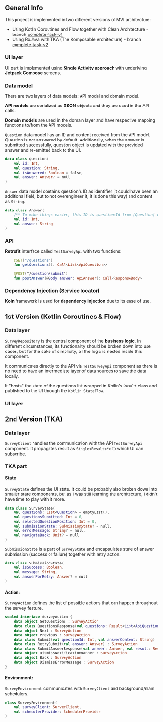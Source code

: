 ## General Info
This project is implemented in two different versions of MVI architecture:
* Using Kotlin Coroutines and Flow together with Clean Architecture - branch [complete-task-v1](https://github.com/martinm27/TestSurvey/tree/complete-task-v1)
* Using RxJava with TKA (The Komposable Architecture) - branch [complete-task-v2](https://github.com/martinm27/TestSurvey/tree/complete-task-v2)

### UI layer
UI part is implemented using **Single Activity approach** with underlying **Jetpack Compose** screens.

### Data model
There are two layers of data models: API model and domain model. 

**API models** are serialized as **GSON** objects and they are used in the API calls. 

**Domain models** are used in the domain layer and have respective mapping functions to/from the API models.

`Question` data model has an ID and content received from the API model. Question is not answered by default. Additionally, when the answer is submitted successfully, question object is updated with the provided answer and re-emitted back to the UI.

```kotlin
data class Question(
    val id: Int,
    val question: String,
    val isAnswered: Boolean = false,
    val answer: Answer? = null
)
```

`Answer` data model contains question's ID as identifier (it could have been an additional field, but to not overengineer it, it is done this way) and content as `String`.

```kotlin
data class Answer(
    /** To make things easier, this ID is questionsId from [Question] object.*/
    val id: Int,
    val answer: String
)
```

### API
**Retrofit** interface called `TestSurveyApi` with two functions:

```kotlin
    @GET("/questions")
    fun getQuestions(): Call<List<ApiQuestion>>

    @POST("/question/submit")
    fun postAnswer(@Body answer: ApiAnswer): Call<ResponseBody>
```

### Dependency Injection (Service locator)
**Koin** framework is used for **dependency injection** due to its ease of use.

## 1st Version (Kotlin Coroutines & Flow)

### Data layer
`SurveyRepository` is the central component of the **business logic**. In different circumstances, its functionality should be broken down into use cases, but for the sake of simplicity, all the logic is nested inside this component.

It communicates directly to the API via `TestSurveyApi` component as there is no need to have an intermediate layer of data sources to save the data locally. 
 
It "hosts" the state of the questions list wrapped in Kotlin's `Result` class and published to the UI through the `Kotlin StateFlow`.

### UI layer

## 2nd Version (TKA)

### Data layer
`SurveyClient` handles the communication with the API `TestSurveyApi` component. It propagates result as `Single<Result<*>` to which UI can subscribe.


### TKA part

#### State
`SurveyState` defines the UI state. It could be probably also broken down into smaller state components, but as I was still learning the architecture, I didn't have time to play with it more.

```kotlin
data class SurveyState(
    val questions: List<Question> = emptyList(),
    val questionsSubmitted: Int = 0,
    val selectedQuestionPosition: Int = 0,
    val submissionState: SubmissionState? = null,
    val errorMessage: String? = null,
    val navigateBack: Unit? = null
)
```

`SubmissionState` is a part of `SurveyState` and encapsulates state of answer submission (success or failure) together with retry action.

```kotlin
data class SubmissionState(
    val isSuccess: Boolean,
    val message: String,
    val answerForRetry: Answer? = null
)
```

#### Action:
`SurveyAction` defines the list of possible actions that can happen throughout the survey feature.

```kotlin
sealed interface SurveyAction {
    data object GetQuestions : SurveyAction
    data class QuestionsResponse(val questions: Result<List<ApiQuestion>>) : SurveyAction
    data object Next : SurveyAction
    data object Previous : SurveyAction
    data class Submit(val questionId: Int, val answerContent: String) : SurveyAction
    data class RetrySubmit(val answer: Answer) : SurveyAction
    data class SubmitAnswerResponse(val answer: Answer, val result: Result<Unit>) : SurveyAction
    data object DismissNotificationBanner : SurveyAction
    data object Back : SurveyAction
    data object DismissErrorMessage : SurveyAction
}
```

#### Environment:
`SurveyEnvironment` communicates with `SurveyClient` and background/main schedulers.

```kotlin
class SurveyEnvironment(
    val surveyClient: SurveyClient,
    val schedulerProvider: SchedulerProvider
)
```







